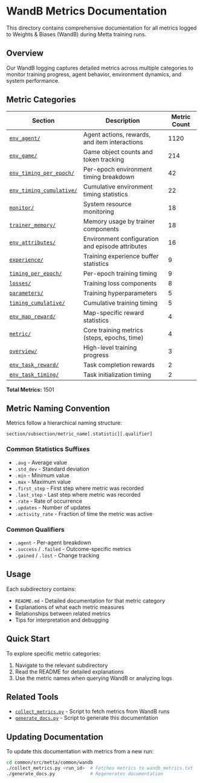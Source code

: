 # WandB Metrics Documentation

This directory contains comprehensive documentation for all metrics logged to Weights & Biases (WandB) during
Metta training runs.

## Overview

Our WandB logging captures detailed metrics across multiple categories to monitor training progress, agent
behavior, environment dynamics, and system performance.

## Metric Categories

| Section | Description | Metric Count |
|---------|-------------|--------------|
| [`env_agent/`](./env_agent/) | Agent actions, rewards, and item interactions | 1120 |
| [`env_game/`](./env_game/) | Game object counts and token tracking | 214 |
| [`env_timing_per_epoch/`](./env_timing_per_epoch/) | Per-epoch environment timing breakdown | 42 |
| [`env_timing_cumulative/`](./env_timing_cumulative/) | Cumulative environment timing statistics | 22 |
| [`monitor/`](./monitor/) | System resource monitoring | 18 |
| [`trainer_memory/`](./trainer_memory/) | Memory usage by trainer components | 18 |
| [`env_attributes/`](./env_attributes/) | Environment configuration and episode attributes | 16 |
| [`experience/`](./experience/) | Training experience buffer statistics | 9 |
| [`timing_per_epoch/`](./timing_per_epoch/) | Per-epoch training timing | 9 |
| [`losses/`](./losses/) | Training loss components | 8 |
| [`parameters/`](./parameters/) | Training hyperparameters | 5 |
| [`timing_cumulative/`](./timing_cumulative/) | Cumulative training timing | 5 |
| [`env_map_reward/`](./env_map_reward/) | Map-specific reward statistics | 4 |
| [`metric/`](./metric/) | Core training metrics (steps, epochs, time) | 4 |
| [`overview/`](./overview/) | High-level training progress | 3 |
| [`env_task_reward/`](./env_task_reward/) | Task completion rewards | 2 |
| [`env_task_timing/`](./env_task_timing/) | Task initialization timing | 2 |

**Total Metrics:** 1501

## Metric Naming Convention

Metrics follow a hierarchical naming structure:
```
section/subsection/metric_name[.statistic][.qualifier]
```

### Common Statistics Suffixes
- `.avg` - Average value
- `.std_dev` - Standard deviation
- `.min` - Minimum value
- `.max` - Maximum value
- `.first_step` - First step where metric was recorded
- `.last_step` - Last step where metric was recorded
- `.rate` - Rate of occurrence
- `.updates` - Number of updates
- `.activity_rate` - Fraction of time the metric was active

### Common Qualifiers
- `.agent` - Per-agent breakdown
- `.success` / `.failed` - Outcome-specific metrics
- `.gained` / `.lost` - Change tracking

## Usage

Each subdirectory contains:
- `README.md` - Detailed documentation for that metric category
- Explanations of what each metric measures
- Relationships between related metrics
- Tips for interpretation and debugging

## Quick Start

To explore specific metric categories:
1. Navigate to the relevant subdirectory
2. Read the README for detailed explanations
3. Use the metric names when querying WandB or analyzing logs

## Related Tools

- [`collect_metrics.py`](../../collect_metrics.py) - Script to fetch metrics from WandB runs
- [`generate_docs.py`](../../generate_docs.py) - Script to generate this documentation

## Updating Documentation

To update this documentation with metrics from a new run:
```bash
cd common/src/metta/common/wandb
./collect_metrics.py <run_id>  # Fetches metrics to wandb_metrics.txt
./generate_docs.py             # Regenerates documentation
```
